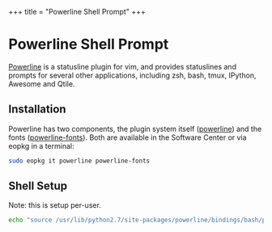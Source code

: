 +++
title = "Powerline Shell Prompt"
+++
# Powerline Shell Prompt

[Powerline](https://github.com/powerline) is a statusline plugin for vim, and provides statuslines and prompts for several other applications, including zsh, bash, tmux, IPython, Awesome and Qtile.

## Installation 

Powerline has two components, the plugin system itself ([powerline](https://dev.solus-project.com/source/powerline/)) and the 
fonts ([powerline-fonts](https://dev.solus-project.com/source/powerline-fonts/)). Both are available in the Software Center or via eopkg in a terminal:

``` bash
sudo eopkg it powerline powerline-fonts
```

## Shell Setup 

Note: this is setup per-user.

``` bash
echo "source /usr/lib/python2.7/site-packages/powerline/bindings/bash/powerline.sh" >> ~/.bashrc
```
